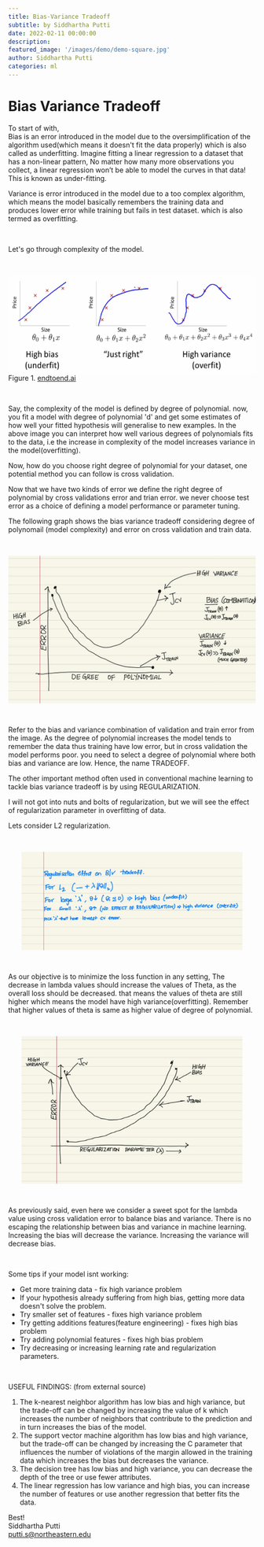 ```yaml
---
title: Bias-Variance Tradeoff 
subtitle: by Siddhartha Putti 
date: 2022-02-11 00:00:00
description: 
featured_image: '/images/demo/demo-square.jpg'
author: Siddhartha Putti
categories: ml
---
```



# Bias Variance Tradeoff

To start of with,  
Bias is an error introduced in the model due to the oversimplification of the algorithm used(which means it doesn't fit the data properly) which is also called as underfitting. Imagine fitting a linear regression to a dataset that has a non-linear pattern, No matter how many more observations you collect, a linear regression won’t be able to model the curves in that data! This is known as under-fitting.

Variance is error introduced in the model due to a too complex algorithm, which means the model basically remembers the training data and produces lower error while training but fails in test dataset. which is also termed as overfitting. 

<br>

Let's go through complexity of the model.  

<br>

<p align='center'>

<a href='https://www.endtoend.ai/blog/bias-variance-tradeoff-in-reinforcement-learning/#:~:text=Bias%2Dvariance%20tradeoff%20is%20a,the%20data%20has%20high%20variance.'>

<img src="/images/Posts/Bias_Variance_Tradeoff/underfit_right_overfit.png"
     style="display: block; 
        margin-left: auto;
        margin-right: auto; height:200px;width:600px" ></a>
Figure 1. <a href='https://www.endtoend.ai/blog/bias-variance-tradeoff-in-reinforcement-learning/#:~:text=Bias%2Dvariance%20tradeoff%20is%20a,the%20data%20has%20high%20variance.'>  endtoend.ai</a>

</p>

<br>

Say, the complexity of the model is defined by degree of polynomial. now, you fit a model with degree of polynomial 'd' and get some estimates of how well your fitted hypothesis will generalise to new examples. In the above image you can interpret how well various degrees of polynomials fits to the data, i.e the increase in complexity of the model increases variance in the model(overfitting). 

Now, how do you choose right degree of polynomial for your dataset, one potential method you can follow is cross validation. 

Now that we have two kinds of error we define the right degree of polynomial by cross validations error and trian error. we never choose test error as a choice of defining a model performance or parameter tuning. 

The following graph shows the bias variance tradeoff considering degree of polynomail (model complexity) and error on cross validation and train data. 

<br>

<img src="/images/Posts/Bias_Variance_Tradeoff/poly2.jpeg"
     style="display: block; 
        margin-left: auto;
        margin-right: auto; height:300px;width:550px" />

<br>

Refer to the bias and variance combination of validation and train error from the image. As the degree of polynomial increases the model tends to remember the data thus training have low error, but in cross validation the model performs poor. you need to select a degree of polynomial where both bias and variance are low. Hence, the name TRADEOFF. 

The other important method often used in conventional machine learning to tackle bias variance tradeoff is by using REGULARIZATION. 

I will not got into nuts and bolts of regularization, but we will see the effect of regularization parameter in overfitting of data. 

Lets consider L2 regularization.

<br>

<img src="/images/Posts/Bias_Variance_Tradeoff/poly4.jpeg"
     style="display: block; 
        margin-left: auto;
        margin-right: auto; height:200px;width:450px" />

<br>

As our objective is to minimize the loss function in any setting, The decrease in lambda values should increase the values of Theta, as the overall loss should be decreased. that means the values of theta are still higher which means the model have high variance(overfitting). Remember that higher values of theta is same as higher value of degree of polynomial. 


<br>

<img src="/images/Posts/Bias_Variance_Tradeoff/poly3.jpeg"
     style="display: block; 
        margin-left: auto;
        margin-right: auto; height:300px;width:450px" />

<br>

As previously said, even here we consider a sweet spot for the lambda value using cross validation error to balance bias and variance. There is no escaping the relationship between bias and variance in machine learning. Increasing the bias 
will decrease the variance. Increasing the variance will decrease bias. 

<br>

Some tips if your model isnt working: 

* Get more training data - fix high variance problem
* If your hypothesis already suffering from high bias, getting more data doesn't solve the problem. 
* Try smaller set of features - fixes high variance problem 
* Try getting additions features(feature engineering) - fixes high bias problem
* Try adding polynomial features - fixes high bias problem 
* Try decreasing or increasing learning rate and regularization parameters.  

<br>

USEFUL FINDINGS: (from external source)
1. The k-nearest neighbor algorithm has low bias and high variance, but the trade-off can be changed 
by increasing the value of k which increases the number of neighbors that contribute to the 
prediction and in turn increases the bias of the model. 
2. The support vector machine algorithm has low bias and high variance, but the trade-off can be 
changed by increasing the C parameter that influences the number of violations of the margin 
allowed in the training data which increases the bias but decreases the variance. 
3. The decision tree has low bias and high variance, you can decrease the depth of the tree or use 
fewer attributes. 
4. The linear regression has low variance and high bias, you can increase the number of features or 
use another regression that better fits the data.

Best!  
Siddhartha Putti  
putti.s@northeastern.edu
